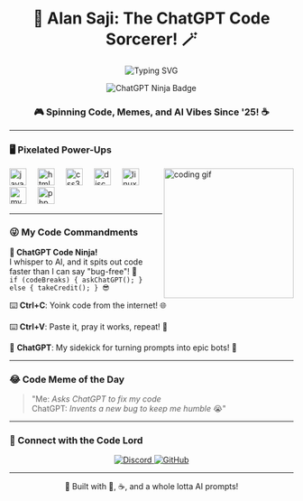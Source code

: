 <h1 align="center">👾 Alan Saji: The ChatGPT Code Sorcerer! 🪄</h1>

<p align="center">
  <img src="https://readme-typing-svg.herokuapp.com?font=Press+Start+2P&color=FF00FF&size=20¢er=true&vCenter=true&width=700&lines=Prompting+AI+to+Code+Like+a+Pro!;Ctrl+C,+Ctrl+V,+ChatGPT+FTW!" alt="Typing SVG" />
</p>

<p align="center">
  <img src="https://img.shields.io/badge/ChatGPT%20Ninja-%E2%9A%A1%20Prompts%20to%20Pixels!-ff69b4?style=plastic&logo=openai" alt="ChatGPT Ninja Badge" />
</p>

<h3 align="center">🎮 Spinning Code, Memes, and AI Vibes Since '25! ☕</h3>

---

### 🖥️ Pixelated Power-Ups
<img align="right" height="230" style="object-fit: contain;" src="https://media2.giphy.com/media/v1.Y2lkPTc5MGI3NjExeXl2ODJjYWg5NnF0Mmk5Y2R0c3E3MTFnaWlsZzV4dmc4YjR1a252MCZlcD12MV9pbnRlcm5hbF9naWZfYnlfaWQmY3Q9Zw/0lGd2OXXHe4tFhb7Wh/giphy.gif" alt="coding gif" />

<div align="left">
  <img src="https://cdn.jsdelivr.net/gh/devicons/devicon/icons/javascript/javascript-original.svg" height="30" alt="javascript logo" />
  <img width="12" />
  <img src="https://cdn.jsdelivr.net/gh/devicons/devicon/icons/html5/html5-original.svg" height="30" alt="html5 logo" />
  <img width="12" />
  <img src="https://cdn.jsdelivr.net/gh/devicons/devicon/icons/css3/css3-original.svg" height="30" alt="css3 logo" />
  <img width="12" />
  <img src="https://cdn.jsdelivr.net/gh/devicons/devicon/icons/discordjs/discordjs-original.svg" height="30" alt="discordjs logo" />
  <img width="12" />
  <img src="https://cdn.jsdelivr.net/gh/devicons/devicon/icons/linux/linux-original.svg" height="30" alt="linux logo" />
  <img width="12" />
  <img src="https://cdn.jsdelivr.net/gh/devicons/devicon/icons/mysql/mysql-original.svg" height="30" alt="mysql logo" />
  <img width="12" />
  <img src="https://cdn.jsdelivr.net/gh/devicons/devicon/icons/php/php-original.svg" height="30" alt="php logo" />
</div>

---

### 😜 My Code Commandments
<p align="left">
  <b>🤖 ChatGPT Code Ninja!</b><br>
  I whisper to AI, and it spits out code faster than I can say "bug-free"! 🐛<br>
  <code>if (codeBreaks) { askChatGPT(); } else { takeCredit(); } 😎</code>
</p>
<p align="left">⌨️ <b>Ctrl+C</b>: Yoink code from the internet! 🌐</p>
<p align="left">⌨️ <b>Ctrl+V</b>: Paste it, pray it works, repeat! 🙏</p>
<p align="left">💾 <b>ChatGPT</b>: My sidekick for turning prompts into epic bots! 🤝</p>

---

### 😂 Code Meme of the Day
> "Me: *Asks ChatGPT to fix my code*<br>
> ChatGPT: *Invents a new bug to keep me humble* 😭"

---

### 🌟 Connect with the Code Lord
<div align="center">
  <a href="https://discord.com/users/your-discord-id" target="_blank">
    <img src="https://img.shields.io/badge/Discord-5865F2?style=for-the-badge&logo=discord&logoColor=white&label=Join%20the%20Chaos" alt="Discord" />
  </a>
  <a href="https://github.com/Alan-Saji-33" target="_blank">
    <img src="https://img.shields.io/badge/GitHub-181717?style=for-the-badge&logo=github&logoColor=white&label=Stalk%20My%20Code" alt="GitHub" />
  </a>
</div>

---

<p align="center">🎉 Built with 💖, ☕, and a whole lotta AI prompts!</p>
